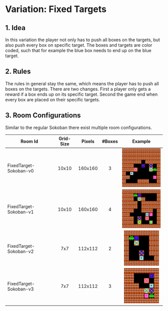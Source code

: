 # Variation: Fixed Targets

## 1. Idea
In this variation the player not only has to push all boxes on the targets, but also push every box on specific target.
The boxes and targets are color coded, such that for example the blue box needs to end up on the blue target. 

## 2. Rules
The rules in general stay the same, which means the player has to push all boxes on the targets. There are two changes.
First a player only gets a reward if a box ends up on its specific target. 
Second the game end when every box are placed on their specific targets.

## 3. Room Configurations
Similar to the regular Sokoban there exist multiple room configurations.

| Room Id | Grid-Size | Pixels | #Boxes | Example | 
| ---     | :---:      | :---: | :---:   | :---: | 
| FixedTarget-Sokoban-v0 | 10x10 | 160x160 | 3 | ![FixedTarget-Sokoban-v0](/docs/rooms/FixedTarget-Sokoban-v0.png)  | 
| FixedTarget-Sokoban-v1 | 10x10 | 160x160 | 4 | ![FixedTarget-Sokoban-v1](/docs/rooms/FixedTarget-Sokoban-v1.png)   | 
| FixedTarget-Sokoban-v2 | 7x7 | 112x112 | 2 | ![FixedTarget-Sokoban-v2](/docs/rooms/FixedTarget-Sokoban-v2.png)  |
| FixedTarget-Sokoban-v3 | 7x7 | 112x112 | 3 | ![FixedTarget-Sokoban-v3](/docs/rooms/FixedTarget-Sokoban-v3.png)  |

